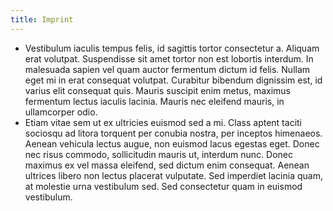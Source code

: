 ```yaml
---
title: Imprint
---
```

* Vestibulum iaculis tempus felis, id sagittis tortor consectetur a. Aliquam erat volutpat. Suspendisse sit amet tortor non est lobortis interdum. In malesuada sapien vel quam auctor fermentum dictum id felis. Nullam eget mi in erat consequat volutpat. Curabitur bibendum dignissim est, id varius elit consequat quis. Mauris suscipit enim metus, maximus fermentum lectus iaculis lacinia. Mauris nec eleifend mauris, in ullamcorper odio.
* Etiam vitae sem ut ex ultricies euismod sed a mi. Class aptent taciti sociosqu ad litora torquent per conubia nostra, per inceptos himenaeos. Aenean vehicula lectus augue, non euismod lacus egestas eget. Donec nec risus commodo, sollicitudin mauris ut, interdum nunc. Donec maximus ex vel massa eleifend, sed dictum enim consequat. Aenean ultrices libero non lectus placerat vulputate. Sed imperdiet lacinia quam, at molestie urna vestibulum sed. Sed consectetur quam in euismod vestibulum.